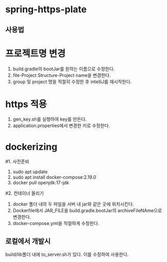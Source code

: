 # spring-https-plate

## 사용법
# 프로젝트명 변경
1. build.gradle의 bootJar를 원하는 이름으로 수정한다.
2. file-Project Structure-Project name을 변경한다.
3. group 및 project 명을 적절히 수정한 후 intelliJ를 재시작한다.

# https 적용
1. gen_key.sh를 실행하여 key를 만든다.
2. application.properties에서 변경한 키로 수정한다.

# dockerizing
#1. 사전준비
  1. sudo apt update
  2. sudo apt install docker-compose:2.19.0
  3. docker pull openjdk:17-jdk
  
#2. 컨테이너 올리기
  1. docker 폴더 내의 두 파일을 서버 내 jar와 같은 곳에 위치시킨다.
  2. Dockerfile에서 JAR_FILE을 build.gradle.bootJar의 archiveFileNAme으로 변경한다.
  3. docker-compose.yml을 적절하게 수정한다.

## 로컬에서 개발시
build/lib폴더 내에 to_server.sh가 있다.
이를 수정하여 사용한다.
